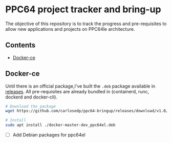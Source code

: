 # PPC64 project tracker and bring-up  <!-- omit in toc -->

The objective of this repository is to track the progress and pre-requisites to allow new applications and projects on PPC64le architecture.

## Contents  <!-- omit in toc -->

* [Docker-ce](#docker-ce)

## Docker-ce

Until there is an official package,I've built the `.deb` package available in [releases](https://github.com/carlosedp/ppc64-bringup/releases/). All pre-requisites are already bundled in (containerd, runc, dockerd and docker-cli).

```sh
# Download the package
wget https://github.com/carlosedp/ppc64-bringup/releases/download/v1.0/docker-19.03.8_ppc64el.deb)

# Install
sudo apt install ./docker-master-dev_ppc64el.deb
```

* [ ] Add Debian packages for ppc64el


